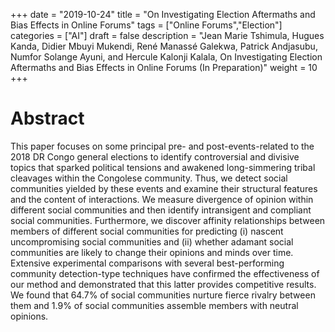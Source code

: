 +++
date = "2019-10-24"
title = "On Investigating Election Aftermaths and Bias Effects in Online Forums"
tags = ["Online Forums","Election"]
categories = ["AI"]
draft = false
description = "Jean Marie Tshimula, Hugues Kanda, Didier Mbuyi Mukendi, René Manassé Galekwa, Patrick Andjasubu, Numfor Solange Ayuni, and Hercule Kalonji Kalala, On Investigating Election Aftermaths and Bias Effects in Online Forums (In Preparation)"
weight = 10
+++

# Abstract
This paper focuses on some principal pre- and post-events-related to the 2018 DR Congo general elections to identify controversial and divisive topics that sparked political tensions and awakened long-simmering tribal cleavages within the Congolese community. Thus, we detect social communities yielded by these events and examine their structural features and the content of interactions. We measure divergence of opinion within different social communities and then identify intransigent and compliant social communities. Furthermore, we discover affinity relationships between members of different social communities for predicting (i) nascent uncompromising social communities and (ii) whether adamant social communities are likely to change their opinions and minds over time. Extensive experimental comparisons with several best-performing community detection-type techniques have confirmed the effectiveness of our method and demonstrated that this latter provides competitive results. We found that 64.7% of social communities nurture fierce rivalry between them and 1.9% of social communities assemble members with neutral opinions.
